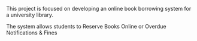 This project is focused on developing an online book borrowing system for a university library.

The system allows students to Reserve Books Online or Overdue Notifications & Fines
